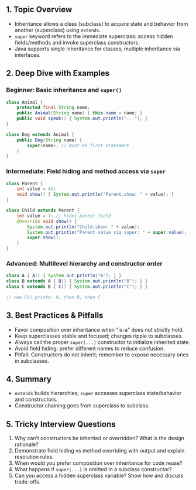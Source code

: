 ## 1. Topic Overview

- Inheritance allows a class (subclass) to acquire state and behavior from another (superclass) using `extends`.
- `super` keyword refers to the immediate superclass: access hidden fields/methods and invoke superclass constructors.
- Java supports single inheritance for classes; multiple inheritance via interfaces.

## 2. Deep Dive with Examples

### Beginner: Basic inheritance and `super()`

```java
class Animal {
    protected final String name;
    public Animal(String name) { this.name = name; }
    public void speak() { System.out.println("..."); }
}

class Dog extends Animal {
    public Dog(String name) {
        super(name); // must be first statement
    }
}
```

### Intermediate: Field hiding and method access via `super`

```java
class Parent {
    int value = 42;
    void show() { System.out.println("Parent.show: " + value); }
}

class Child extends Parent {
    int value = 7; // hides parent field
    @Override void show() {
        System.out.println("Child.show: " + value);
        System.out.println("Parent value via super: " + super.value);
        super.show();
    }
}
```

### Advanced: Multilevel hierarchy and constructor order

```java
class A { A() { System.out.println("A"); } }
class B extends A { B() { System.out.println("B"); } }
class C extends B { C() { System.out.println("C"); } }

// new C() prints: A, then B, then C
```

## 3. Best Practices & Pitfalls

- Favor composition over inheritance when "is-a" does not strictly hold.
- Keep superclasses stable and focused; changes ripple to subclasses.
- Always call the proper `super(...)` constructor to initialize inherited state.
- Avoid field hiding; prefer different names to reduce confusion.
- Pitfall: Constructors do not inherit; remember to expose necessary ones in subclasses.

## 4. Summary

- `extends` builds hierarchies; `super` accesses superclass state/behavior and constructors.
- Constructor chaining goes from superclass to subclass.

## 5. Tricky Interview Questions

1. Why can’t constructors be inherited or overridden? What is the design rationale?
2. Demonstrate field hiding vs method overriding with output and explain resolution rules.
3. When would you prefer composition over inheritance for code reuse?
4. What happens if `super(...)` is omitted in a subclass constructor?
5. Can you access a hidden superclass variable? Show how and discuss trade-offs.
